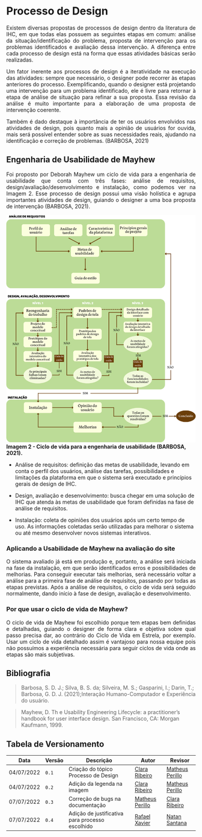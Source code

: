 # Processo de Design
<div style="text-align: justify">
<p>
Existem diversas propostas de processos de design dentro da literatura de IHC, em que todas elas possuem as seguintes etapas em comum: análise da situação/identificação do problema, proposta de intervenção para os problemas identificados e avaliação dessa intervenção. A diferença entre cada processo de design está na forma que essas atividades básicas serão realizadas.
</p>

<p>
Um fator inerente aos processos de design é a iteratividade na execução das atividades: sempre que necessário, o designer pode recorrer às etapas anteriores do processo. Exemplificando, quando o designer está projetando uma intervenção para um problema identificado, ele é livre para retornar à etapa de análise de situação para refinar a sua proposta. Essa revisão da análise é muito importante para a elaboração de uma proposta de intervenção coerente.
</p>

Também é dado destaque à importância de ter os usuários envolvidos nas atividades de design, pois quanto mais a opinião de usuários for ouvida, mais será possível entender sobre as suas necessidades reais, ajudando na identificação e correção de problemas. (BARBOSA, 2021)
</div>

## Engenharia de Usabilidade de Mayhew

<div style="text-align: justify">
Foi proposto por Deborah Mayhew um ciclo de vida para a engenharia de usabilidade que conta com três fases: análise de requisitos, design/avaliação/desenvolvimento e instalação, como podemos ver na Imagem 2. Esse processo de design possui uma visão holística e agrupa importantes atividades de design, guiando o designer a uma boa proposta de intervenção (BARBOSA, 2021). 
</div>

![MkDocs](../assets/UsabilidadeMayhew.png)
<b>Imagem 2 - Ciclo de vida para a engenharia de usabilidade (BARBOSA, 2021).</b>

* Análise de requisitos: definição das metas de usabilidade, levando em conta o perfil dos usuários, análise das tarefas, possibilidades e limitações da plataforma em que o sistema será executado e princípios gerais de design de IHC.

* Design, avaliação e desenvolvimento: busca chegar em uma solução de IHC que atenda às metas de usabilidade que foram definidas na fase de análise de requisitos.

* Instalação: coleta de opiniões dos usuários após um certo tempo de uso. As informações coletadas serão utilizadas para melhorar o sistema ou até mesmo desenvolver novos sistemas interativos.

### Aplicando a Usabilidade de Mayhew na avaliação do site

<div style="text-align: justify">
O sistema avaliado já está em produção e, portanto, a análise será iniciada na fase da instalação, em que serão identificados erros e possibilidades de melhorias. Para conseguir executar tais melhorias, será necessário voltar a análise para a primeira fase de análise de requisitos, passando por todas as etapas previstas. Após a análise de requisitos, o ciclo de vida será seguido normalmente, dando início à fase de design, avaliação e desenvolvimento.
</div>

### Por que usar o ciclo de vida de Mayhew?

<div style="text-align: justify">
O ciclo de vida de Mayhew foi escolhido porque tem etapas bem definidas e detalhadas, guiando o designer de forma clara e objetiva sobre qual passo precisa dar, ao contrário do Ciclo de Vida em Estrela, por exemplo. Usar um ciclo de vida detalhado assim é vantajoso para nossa equipe pois não possuímos a experiência necessária para seguir ciclos de vida onde as etapas são mais subjetivas. 
</div>

## Bibliografia
> Barbosa, S. D. J.; Silva, B. S. da; Silveira, M. S.; Gasparini, I.; Darin, T.; Barbosa, G. D. J. (2021);Interação Humano-Computador e Experiência do usuário.

> Mayhew, D. Th e Usability Engineering Lifecycle: a practitioner’s handbook for user interface design. San Francisco, CA: Morgan Kaufmann, 1999.

## Tabela de Versionamento

| Data | Versão | Descrição | Autor | Revisor |
| ---- | ------ | --------- | ----- | ------- |
| 04/07/2022 | `0.1`  | Criação do tópico Processo de Design | [Clara Ribeiro](https://github.com/clara-ribeiro) | [Matheus Perillo](https://github.com/MatheusPerillo)
| 04/07/2022 | `0.2`  | Adição da legenda na imagem | [Clara Ribeiro](https://github.com/clara-ribeiro) | [Matheus Perillo](https://github.com/MatheusPerillo)
| 07/07/2022 | `0.3`  | Correção de bugs na documentação | [Matheus Perillo](https://github.com/MatheusPerillo) | [Clara Ribeiro](https://github.com/clara-ribeiro)
| 07/07/2022 | `0.4`  | Adição de justificativa para processo escolhido | [Rafael Xavier](https://github.com/rafaelxavierr) | [Natan Santana](https://github.com/Neitan2001)